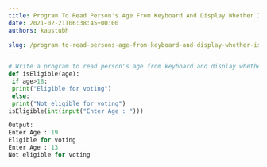 ```yaml
---
title: Program To Read Person's Age From Keyboard And Display Whether Is Eligible For Voting Or Not
date: 2021-02-21T06:38:45+00:00
authors: kaustubh

slug: /program-to-read-persons-age-from-keyboard-and-display-whether-is-eligible-for-voting-or-not/
---
```

```python title="file.py"
# Write a program to read person's age from keyboard and display whether is eligible for voting or not
def isEligible(age):
 if age>18:
 print("Eligible for voting")
 else:
 print("Not eligible for voting")
isEligible(int(input("Enter Age : ")))
```

```python title="file.py"
Output:
Enter Age : 19
Eligible for voting
Enter Age : 13
Not eligible for voting
```